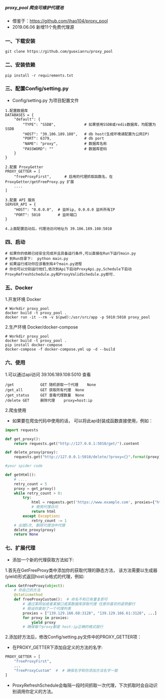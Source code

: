 ##### proxy_pool 爬虫可维护代理池


* 借鉴于：https://github.com/jhao104/proxy_pool
* 2019.06.06 新增11个免费代理源


### 一、下载安装
```shell
git clone https://github.com/guoxianru/proxy_pool
```

### 二、安装依赖
```shell
pip install -r requirements.txt
```

### 三、配置Config/setting.py
* Config/setting.py 为项目配置文件
```shell
1.配置数据库
DATABASES = {
    "default": {
        "TYPE": "SSDB",             # 如果使用SSDB或redis数据库，均配置为SSDB
        "HOST": "39.106.189.108",   # db host(生成环境请配置为公网IP)
        "PORT": 6379,               # db port
        "NAME": "proxy",            # 数据库名称
        "PASSWORD": ""              # 数据库密码
    }
}

2.配置 ProxyGetter
PROXY_GETTER = [
    "freeProxyFirst",      # 启用的代理抓取函数名，在 ProxyGetter/getFreeProxy.py 扩展
    ....
]

3.配置 API 服务
SERVER_API = {
    "HOST": "0.0.0.0",  # 监听ip, 0.0.0.0 监听所有IP
    "PORT": 5010        # 监听端口
}

4.上面配置启动后，代理池访问地址为 39.106.189.108:5010
```

### 四、启动
```shell
# 如果你的依赖已经安全完成并且具备运行条件,可以直接在Run下运行main.py
# 到Run目录下:  python main.py
# 如果运行成功你应该看到有4个main.py进程
# 你也可以分别运行他们,依次到Api下启动ProxyApi.py,Schedule下启动ProxyRefreshSchedule.py和ProxyValidSchedule.py即可.
```

### 五、Docker

1.开发环境 Docker
```shell
# Workdir proxy_pool
docker build -t proxy_pool .
docker run -it --rm -v $(pwd):/usr/src/app -p 5010:5010 proxy_pool
```
2.生产环境 Docker/docker-compose
```shell
# Workdir proxy_pool
docker build -t proxy_pool .
pip install docker-compose
docker-compose -f docker-compose.yml up -d --build
```

### 六、使用

1.可以通过api访问 39.106.189.108:5010 查看
```shell
/get	        GET	随机获取一个代理	None
/get_all	    GET	获取所有代理	None
/get_status	    GET	查看代理数量	None
/delete	GET	    删除代理	proxy=host:ip
```

2.爬虫使用
* 如果要在爬虫代码中使用的话， 可以将此api封装成函数直接使用，例如：
```python
import requests

def get_proxy():
    return requests.get("http://127.0.0.1:5010/get/").content

def delete_proxy(proxy):
    requests.get("http://127.0.0.1:5010/delete/?proxy={}".format(proxy))

#your spider code

def getHtml():
    # ....
    retry_count = 5
    proxy = get_proxy()
    while retry_count > 0:
        try:
            html = requests.get('https://www.example.com', proxies={"http": "http://{}".format(proxy)})
            # 使用代理访问
            return html
        except Exception:
            retry_count -= 1
    # 出错5次, 删除代理池中代理
    delete_proxy(proxy)
    return None
```

### 七、扩展代理
* 添加一个新的代理获取方法如下:

1.首先在GetFreeProxy类中添加你的获取代理的静态方法， 该方法需要以生成器(yield)形式返回host:ip格式的代理，例如:
```python
class GetFreeProxy(object):
    # 你自己的方法
    @staticmethod
    def freeProxyCustom():  # 命名不和已有重复即可
        # 通过某网站或者某接口或某数据库获取代理 任意你喜欢的姿势都行
        # 假设你拿到了一个代理列表
        proxies = ["139.129.166.68:3128", "139.129.166.61:3128", ...]
        for proxy in proxies:
            yield proxy
        # 确保每个proxy都是 host:ip正确的格式就行
```

2.添加好方法后，修改Config/setting.py文件中的PROXY_GETTER项：
* 在PROXY_GETTER下添加自定义的方法的名字:
```python
PROXY_GETTER = [
    "freeProxyFirst",
    ...
    "freeProxyCustom"  #  # 确保名字和你添加方法名字一致
]
```
* ProxyRefreshSchedule会每隔一段时间抓取一次代理，下次抓取时会自动识别调用你定义的方法。